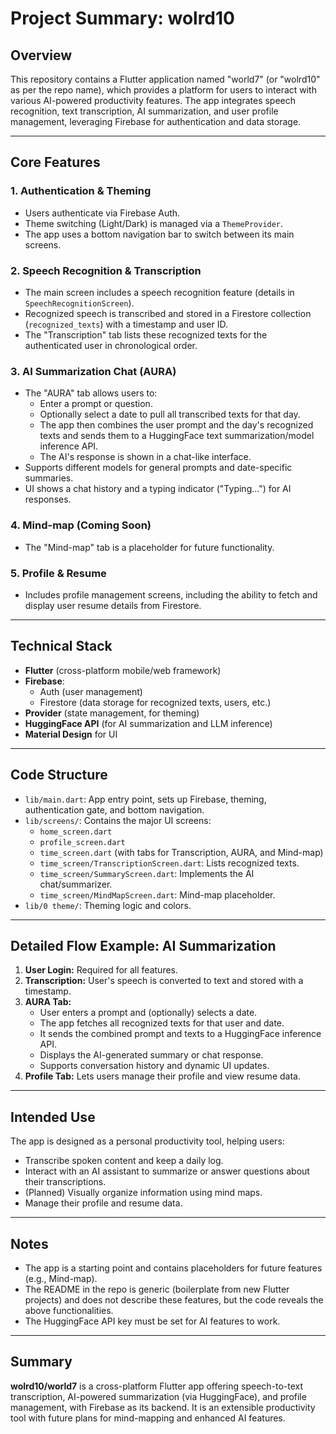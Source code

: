 # Project Summary: wolrd10

## Overview

This repository contains a Flutter application named "world7" (or "wolrd10" as per the repo name), which provides a platform for users to interact with various AI-powered productivity features. The app integrates speech recognition, text transcription, AI summarization, and user profile management, leveraging Firebase for authentication and data storage.

---

## Core Features

### 1. **Authentication & Theming**
- Users authenticate via Firebase Auth.
- Theme switching (Light/Dark) is managed via a `ThemeProvider`.
- The app uses a bottom navigation bar to switch between its main screens.

### 2. **Speech Recognition & Transcription**
- The main screen includes a speech recognition feature (details in `SpeechRecognitionScreen`).
- Recognized speech is transcribed and stored in a Firestore collection (`recognized_texts`) with a timestamp and user ID.
- The "Transcription" tab lists these recognized texts for the authenticated user in chronological order.

### 3. **AI Summarization Chat (AURA)**
- The "AURA" tab allows users to:
  - Enter a prompt or question.
  - Optionally select a date to pull all transcribed texts for that day.
  - The app then combines the user prompt and the day's recognized texts and sends them to a HuggingFace text summarization/model inference API.
  - The AI's response is shown in a chat-like interface.
- Supports different models for general prompts and date-specific summaries.
- UI shows a chat history and a typing indicator ("Typing...") for AI responses.

### 4. **Mind-map (Coming Soon)**
- The "Mind-map" tab is a placeholder for future functionality.

### 5. **Profile & Resume**
- Includes profile management screens, including the ability to fetch and display user resume details from Firestore.

---

## Technical Stack

- **Flutter** (cross-platform mobile/web framework)
- **Firebase**:
  - Auth (user management)
  - Firestore (data storage for recognized texts, users, etc.)
- **Provider** (state management, for theming)
- **HuggingFace API** (for AI summarization and LLM inference)
- **Material Design** for UI

---

## Code Structure

- `lib/main.dart`: App entry point, sets up Firebase, theming, authentication gate, and bottom navigation.
- `lib/screens/`: Contains the major UI screens:
  - `home_screen.dart`
  - `profile_screen.dart`
  - `time_screen.dart` (with tabs for Transcription, AURA, and Mind-map)
  - `time_screen/TranscriptionScreen.dart`: Lists recognized texts.
  - `time_screen/SummaryScreen.dart`: Implements the AI chat/summarizer.
  - `time_screen/MindMapScreen.dart`: Mind-map placeholder.
- `lib/0 theme/`: Theming logic and colors.

---

## Detailed Flow Example: AI Summarization

1. **User Login:** Required for all features.
2. **Transcription:** User's speech is converted to text and stored with a timestamp.
3. **AURA Tab:**
   - User enters a prompt and (optionally) selects a date.
   - The app fetches all recognized texts for that user and date.
   - It sends the combined prompt and texts to a HuggingFace inference API.
   - Displays the AI-generated summary or chat response.
   - Supports conversation history and dynamic UI updates.
4. **Profile Tab:** Lets users manage their profile and view resume data.

---

## Intended Use

The app is designed as a personal productivity tool, helping users:
- Transcribe spoken content and keep a daily log.
- Interact with an AI assistant to summarize or answer questions about their transcriptions.
- (Planned) Visually organize information using mind maps.
- Manage their profile and resume data.

---

## Notes

- The app is a starting point and contains placeholders for future features (e.g., Mind-map).
- The README in the repo is generic (boilerplate from new Flutter projects) and does not describe these features, but the code reveals the above functionalities.
- The HuggingFace API key must be set for AI features to work.

---

## Summary

**wolrd10/world7** is a cross-platform Flutter app offering speech-to-text transcription, AI-powered summarization (via HuggingFace), and profile management, with Firebase as its backend. It is an extensible productivity tool with future plans for mind-mapping and enhanced AI features.
